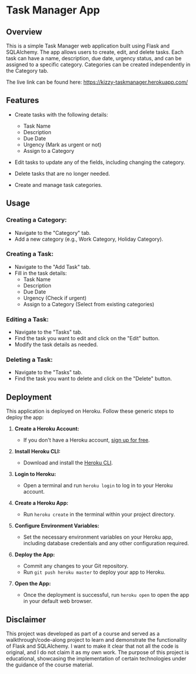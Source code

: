 # Task Manager App

## Overview

This is a simple Task Manager web application built using Flask and SQLAlchemy. The app allows users to create, edit, and delete tasks. Each task can have a name, description, due date, urgency status, and can be assigned to a specific category. Categories can be created independently in the Category tab.

The live link can be found here: https://kizzy-taskmanager.herokuapp.com/

## Features

- Create tasks with the following details:
  - Task Name
  - Description
  - Due Date
  - Urgency (Mark as urgent or not)
  - Assign to a Category

- Edit tasks to update any of the fields, including changing the category.

- Delete tasks that are no longer needed.

- Create and manage task categories.

## Usage

### Creating a Category:

- Navigate to the "Category" tab.
- Add a new category (e.g., Work Category, Holiday Category).

### Creating a Task:

- Navigate to the "Add Task" tab.
- Fill in the task details:
  - Task Name
  - Description
  - Due Date
  - Urgency (Check if urgent)
  - Assign to a Category (Select from existing categories)

### Editing a Task:

- Navigate to the "Tasks" tab.
- Find the task you want to edit and click on the "Edit" button.
- Modify the task details as needed.

### Deleting a Task:

- Navigate to the "Tasks" tab.
- Find the task you want to delete and click on the "Delete" button.

## Deployment

This application is deployed on Heroku. Follow these generic steps to deploy the app:

1. **Create a Heroku Account:**
   - If you don't have a Heroku account, [sign up for free](https://signup.heroku.com/).

2. **Install Heroku CLI:**
   - Download and install the [Heroku CLI](https://devcenter.heroku.com/articles/heroku-cli).

3. **Login to Heroku:**
   - Open a terminal and run `heroku login` to log in to your Heroku account.

4. **Create a Heroku App:**
   - Run `heroku create` in the terminal within your project directory.

5. **Configure Environment Variables:**
   - Set the necessary environment variables on your Heroku app, including database credentials and any other configuration required.

6. **Deploy the App:**
   - Commit any changes to your Git repository.
   - Run `git push heroku master` to deploy your app to Heroku.

7. **Open the App:**
   - Once the deployment is successful, run `heroku open` to open the app in your default web browser.

## Disclaimer

This project was developed as part of a course and served as a walkthrough/code-along project to learn and demonstrate the functionality of Flask and SQLAlchemy. I want to make it clear that not all the code is original, and I do not claim it as my own work. The purpose of this project is educational, showcasing the implementation of certain technologies under the guidance of the course material.
